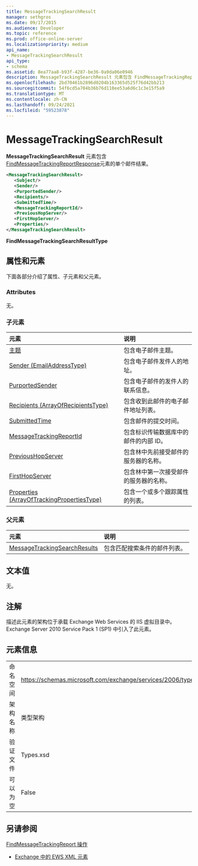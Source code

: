 ```yaml
---
title: MessageTrackingSearchResult
manager: sethgros
ms.date: 09/17/2015
ms.audience: Developer
ms.topic: reference
ms.prod: office-online-server
ms.localizationpriority: medium
api_name:
- MessageTrackingSearchResult
api_type:
- schema
ms.assetid: 8ea77aa8-b93f-4287-be36-0a9da06e0946
description: MessageTrackingSearchResult 元素包含 FindMessageTrackingReportResponse 元素的单个邮件结果。
ms.openlocfilehash: 2bd70461b2896d0204b163365d525f76d42bb213
ms.sourcegitcommit: 54f6cd5a704b36b76d110ee53a6d6c1c3e15f5a9
ms.translationtype: MT
ms.contentlocale: zh-CN
ms.lasthandoff: 09/24/2021
ms.locfileid: "59523878"
---
```

# <a name="messagetrackingsearchresult"></a>MessageTrackingSearchResult

**MessageTrackingSearchResult** 元素包含 [FindMessageTrackingReportResponse](findmessagetrackingreportresponse.md)元素的单个邮件结果。 
  
```xml
<MessageTrackingSearchResult>
   <Subject/>
   <Sender/>
   <PurportedSender/>
   <Recipients/>
   <SubmittedTime/>
   <MessageTrackingReportId/>
   <PreviousHopServer/>
   <FirstHopServer/>
   <Properties/>
</MessageTrackingSearchResult>
```

 **FindMessageTrackingSearchResultType**
## <a name="attributes-and-elements"></a>属性和元素

下面各部分介绍了属性、子元素和父元素。
  
### <a name="attributes"></a>Attributes

无。
  
### <a name="child-elements"></a>子元素

|**元素**|**说明**|
|:-----|:-----|
|[主题](subject.md) <br/> |包含电子邮件主题。  <br/> |
|[Sender (EmailAddressType)](sender-emailaddresstype.md) <br/> |包含电子邮件发件人的地址。  <br/> |
|[PurportedSender](purportedsender.md) <br/> |包含电子邮件的发件人的联系信息。  <br/> |
|[Recipients (ArrayOfRecipientsType)](recipients-arrayofrecipientstype.md) <br/> |包含收到此邮件的电子邮件地址列表。  <br/> |
|[SubmittedTime](submittedtime.md) <br/> |包含邮件的提交时间。  <br/> |
|[MessageTrackingReportId](messagetrackingreportid.md) <br/> |包含标识传输数据库中的邮件的内部 ID。  <br/> |
|[PreviousHopServer](previoushopserver.md) <br/> |包含林中先前接受邮件的服务器的名称。  <br/> |
|[FirstHopServer](firsthopserver.md) <br/> |包含林中第一次接受邮件的服务器的名称。  <br/> |
|[Properties (ArrayOfTrackingPropertiesType)](properties-arrayoftrackingpropertiestype.md) <br/> |包含一个或多个跟踪属性的列表。  <br/> |
   
### <a name="parent-elements"></a>父元素

|**元素**|**说明**|
|:-----|:-----|
|[MessageTrackingSearchResults](messagetrackingsearchresults.md) <br/> |包含匹配搜索条件的邮件列表。  <br/> |
   
## <a name="text-value"></a>文本值

无。
  
## <a name="remarks"></a>注解

描述此元素的架构位于承载 Exchange Web Services 的 IIS 虚拟目录中。Exchange Server 2010 Service Pack 1 (SP1) 中引入了此元素。
  
## <a name="element-information"></a>元素信息

|||
|:-----|:-----|
|命名空间  <br/> |https://schemas.microsoft.com/exchange/services/2006/types  <br/> |
|架构名称  <br/> |类型架构  <br/> |
|验证文件  <br/> |Types.xsd  <br/> |
|可以为空  <br/> |False  <br/> |
   
## <a name="see-also"></a>另请参阅



[FindMessageTrackingReport 操作](findmessagetrackingreport-operation.md)


- [Exchange 中的 EWS XML 元素](ews-xml-elements-in-exchange.md)

